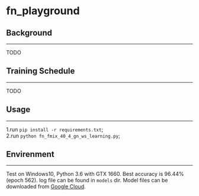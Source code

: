 # fn_playground

## Background
-----
TODO
## Training Schedule
-----
TODO
## Usage
-----

1.run ```pip install -r requirements.txt```;<br>
2.run ```python fn_fmix_40_4_gn_ws_learning.py```;<br>

## Envirenment
-----
Test on Windows10, Python 3.6 with GTX 1660. Best accuracy is 96.44%(epoch 562). log file can be found in `models` dir. Model files can be downloaded from [Google Cloud](https://drive.google.com/drive/folders/1_JaYkBC-7KmewVHy5XFPzmJ0YnKziRIF?usp=sharing).

